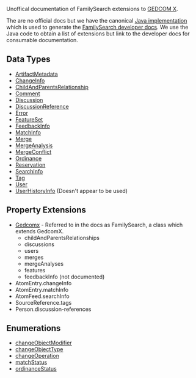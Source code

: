 Unoffical documentation of FamilySearch extensions to [GEDCOM X](http://www.gedcomx.org/).

The are no official docs but we have the canonical [Java implementation](https://github.com/FamilySearch/gedcomx-java/tree/master/extensions/familysearch/familysearch-api-model/src/main/java/org/familysearch/platform)
which is used to generate the [FamilySearch developer docs](https://familysearch.org/developers/docs/api/fs_json).
We use the Java code to obtain a list of extensions but link to the developer 
docs for consumable documentation.

## Data Types

* [ArtifactMetadata](https://familysearch.org/developers/docs/api/fs/ArtifactMetadata_json)
* [ChangeInfo](https://familysearch.org/developers/docs/api/fs/ChangeInfo_json)
* [ChildAndParentsRelationship](https://familysearch.org/developers/docs/api/fs/ChildAndParentsRelationship_json)
* [Comment](https://familysearch.org/developers/docs/api/fs/Comment_json)
* [Discussion](https://familysearch.org/developers/docs/api/fs/Discussion_json)
* [DiscussionReference](https://familysearch.org/developers/docs/api/fs/DiscussionReference_json)
* [Error](https://familysearch.org/developers/docs/api/fs/Error_json)
* [FeatureSet](https://familysearch.org/developers/docs/api/fs/FeatureSet_json)
* [FeedbackInfo](https://familysearch.org/developers/docs/api/fs/FeedbackInfo_json)
* [MatchInfo](https://familysearch.org/developers/docs/api/fs/MatchInfo_json)
* [Merge](https://familysearch.org/developers/docs/api/fs/Merge_json)
* [MergeAnalysis](https://familysearch.org/developers/docs/api/fs/MergeAnalysis_json)
* [MergeConflict](https://familysearch.org/developers/docs/api/fs/MergeConflict_json)
* [Ordinance](https://familysearch.org/developers/docs/api/fs/Ordinance_json)
* [Reservation](https://familysearch.org/developers/docs/api/fs/Reservation_json)
* [SearchInfo](https://familysearch.org/developers/docs/api/fs/SearchInfo_json)
* [Tag](https://familysearch.org/developers/docs/api/fs/Tag_json)
* [User](https://familysearch.org/developers/docs/api/fs/User_json)
* [UserHistoryInfo](https://familysearch.org/developers/docs/api/fs/UserHistoryInfo_json) (Doesn't appear to be used)

## Property Extensions

* [Gedcomx](https://familysearch.org/developers/docs/api/fs/FamilySearch_json) - Referred to in the docs as FamilySearch, a class which extends GedcomX.
  * childAndParentsRelationships
  * discussions
  * users
  * merges
  * mergeAnalyses
  * features
  * feedbackInfo (not documented)
* AtomEntry.changeInfo
* AtomEntry.matchInfo
* AtomFeed.searchInfo
* SourceReference.tags
* Person.discussion-references

## Enumerations

* [changeObjectModifier](https://familysearch.org/developers/docs/api/fs/changeObjectModifier_json)
* [changeObjectType](https://familysearch.org/developers/docs/api/fs/changeObjectType_json)
* [changeOperation](https://familysearch.org/developers/docs/api/fs/changeOperation_json)
* [matchStatus](https://familysearch.org/developers/docs/api/fs/matchStatus_json)
* [ordinanceStatus](https://familysearch.org/developers/docs/api/fs/ordinanceStatus_json)
